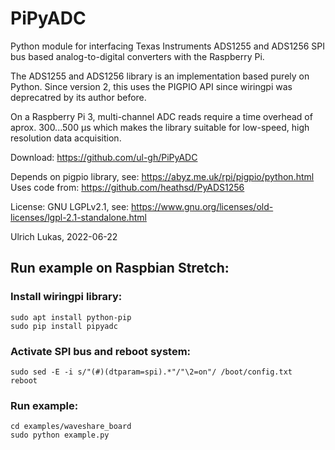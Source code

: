 # PiPyADC
Python module for interfacing Texas Instruments ADS1255 and ADS1256
SPI bus based analog-to-digital converters with the Raspberry Pi.

The ADS1255 and ADS1256 library is an implementation based purely on
Python. Since version 2, this uses the PIGPIO API since wiringpi was
deprecatred by its author before.

On a Raspberry Pi 3, multi-channel ADC reads require a time overhead
of aprox. 300...500 µs which makes the library suitable for
low-speed, high resolution data acquisition.

Download: https://github.com/ul-gh/PiPyADC

Depends on pigpio library, see: https://abyz.me.uk/rpi/pigpio/python.html
Uses code from: https://github.com/heathsd/PyADS1256

License: GNU LGPLv2.1, see:
https://www.gnu.org/licenses/old-licenses/lgpl-2.1-standalone.html

Ulrich Lukas, 2022-06-22

## Run example on Raspbian Stretch:
### Install wiringpi library:
	sudo apt install python-pip
	sudo pip install pipyadc
### Activate SPI bus and reboot system:
	sudo sed -E -i s/"(#)(dtparam=spi).*"/"\2=on"/ /boot/config.txt
	reboot
### Run example:
	cd examples/waveshare_board
	sudo python example.py


